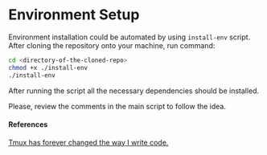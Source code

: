 # Environment Setup

Environment installation could be automated by using `install-env` script. After cloning the repository onto your machine, run command:

```bash
cd <directory-of-the-cloned-repo>
chmod +x ./install-env
./install-env
```

After running the script all the necessary dependencies should be installed.

Please, review the comments in the main script to follow the idea.

#### References 

[Tmux has forever changed the way I write code.](https://www.youtube.com/watch?v=DzNmUNvnB04 "Tmux has forever changed the way I write code.")

